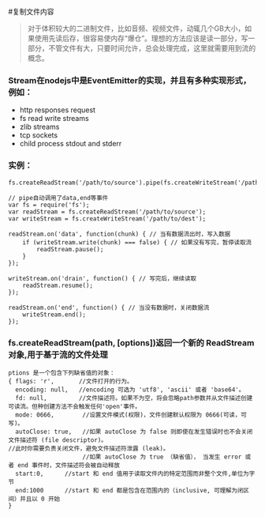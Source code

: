 #复制文件内容

> 对于体积较大的二进制文件，比如音频、视频文件，动辄几个GB大小，如果使用先读后存，很容易使内存“爆仓”。理想的方法应该是读一部分，写一部分，不管文件有大，只要时间允许，总会处理完成，这里就需要用到流的概念。

### Stream在nodejs中是EventEmitter的实现，并且有多种实现形式，例如：
* http responses request
* fs read write streams
* zlib streams
* tcp sockets
* child process stdout and stderr


### 实例：
    fs.createReadStream('/path/to/source').pipe(fs.createWriteStream('/path/to/dest'));

    // pipe自动调用了data,end等事件
    var fs = require('fs');
    var readStream = fs.createReadStream('/path/to/source');
    var writeStream = fs.createWriteStream('/path/to/dest');

    readStream.on('data', function(chunk) { // 当有数据流出时，写入数据
        if (writeStream.write(chunk) === false) { // 如果没有写完，暂停读取流
            readStream.pause();
        }
    });

    writeStream.on('drain', function() { // 写完后，继续读取
        readStream.resume();
    });
    
    readStream.on('end', function() { // 当没有数据时，关闭数据流
        writeStream.end();
    });
    
### fs.createReadStream(path, [options])返回一个新的 ReadStream 对象,用于基于流的文件处理

    ptions 是一个包含下列缺省值的对象：
    { flags: 'r',       //文件打开的行为。
      encoding: null,   //encoding 可选为 'utf8', 'ascii' 或者 'base64'。
      fd: null,         //文件描述符。如果不为空，将会忽略path参数并从文件描述创建可读流。但种创建方法不会触发任何'open'事件。
      mode: 0666,        //设置文件模式(权限)，文件创建默认权限为 0666(可读，可写)。   
      autoClose: true,   //如果 autoClose 为 false 则即使在发生错误时也不会关闭文件描述符 (file descriptor)。                                                  //此时你需要负责关闭文件，避免文件描述符泄露 (leak)。 
                         //如果 autoClose 为 true （缺省值）， 当发生 error 或者 end 事件时，文件描述符会被自动释放
      start:0,      //start 和 end 值用于读取文件内的特定范围而非整个文件,单位为字节
      end:1000      //start 和 end 都是包含在范围内的（inclusive, 可理解为闭区间）并且以 0 开始
    }
